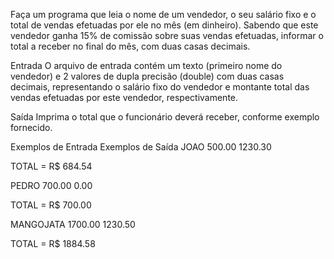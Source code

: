 Faça um programa que leia o nome de um vendedor, o seu salário fixo e o total de vendas efetuadas por ele no mês (em dinheiro). Sabendo que este vendedor ganha 15% de comissão sobre suas vendas efetuadas, informar o total a receber no final do mês, com duas casas decimais.

Entrada
O arquivo de entrada contém um texto (primeiro nome do vendedor) e 2 valores de dupla precisão (double) com duas casas decimais, representando o salário fixo do vendedor e montante total das vendas efetuadas por este vendedor, respectivamente.

Saída
Imprima o total que o funcionário deverá receber, conforme exemplo fornecido.

Exemplos de Entrada	Exemplos de Saída
JOAO
500.00
1230.30

TOTAL = R$ 684.54

PEDRO
700.00
0.00

TOTAL = R$ 700.00

MANGOJATA
1700.00
1230.50

TOTAL = R$ 1884.58